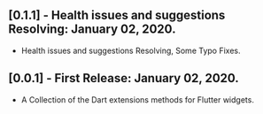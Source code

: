## [0.1.1] - Health issues and suggestions Resolving: January 02, 2020.

* Health issues and suggestions Resolving, Some Typo Fixes.

## [0.0.1] - First Release: January 02, 2020.

* A Collection of the Dart extensions methods for Flutter widgets.
